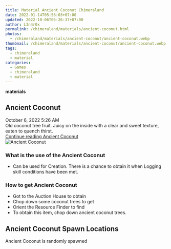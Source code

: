 ```yaml
---
title: Material Ancient Coconut Chimeraland
date: 2022-01-14T05:56:03+07:00
updated: 2022-10-06T05:26:37+07:00
author: L3n4r0x
permalink: /chimeraland/materials/ancient-coconut.html
photos:
  - /chimeraland/materials/ancient-coconut/ancient-coconut.webp
thumbnail: /chimeraland/materials/ancient-coconut/ancient-coconut.webp
tags:
  - chimeraland
  - material
categories:
  - Games
  - chimeraland
  - material
---
```


<section id="bootstrap-wrapper">
  <link
    rel="stylesheet"
    href="https://rawcdn.githack.com/dimaslanjaka/Web-Manajemen/0c3b5aa1813bd4abcd2c11bf3e37928b15c28664/css/bootstrap-5-3-0-alpha3-wrapper.css"
  />
  <div
    class="row g-0 border rounded overflow-hidden flex-md-row mb-4 shadow-sm position-relative bg-light text-dark"
  >
    <div class="col p-4 d-flex flex-column position-static">
      <strong class="d-inline-block mb-2 text-success">materials</strong>
      <h2 class="mb-0">Ancient Coconut</h2>
      <div class="mb-1 text-muted">October 6, 2022 5:26 AM</div>
      <div class="mb-2 border p-1">
        Old coconut tree fruit. Juicy on the inside with a clear and sweet
        texture, eaten to quench thirst.
      </div>
      <a
        href="/chimeraland/materials/ancient-coconut.html"
        class="stretched-link d-none"
        >Continue reading Ancient Coconut</a
      >
    </div>
    <div class="col-auto d-none d-lg-block">
      <img
        src="/chimeraland/materials/ancient-coconut/ancient-coconut.webp"
        alt="Ancient Coconut"
      />
    </div>
  </div>
  <div class="row bg-light text-dark">
    <div class="col-lg-6 col-12 mb-2">
      <div class="card">
        <div class="card-body">
          <h3 class="card-title">What is the use of the Ancient Coconut</h3>
          <div class="card-text">
            <ul>
              <li>
                Can be used for Creation. There is a chance to obtain it when
                Logging skill conditions have been met.
              </li>
            </ul>
          </div>
        </div>
      </div>
    </div>
    <div class="col-lg-6 col-12 mb-2">
      <div class="card">
        <div class="card-body">
          <h3 class="card-title">How to get Ancient Coconut</h3>
          <div class="card-text">
            <ul>
              <li>Got to the Auction House to obtain</li>
              <li>Chop down some coconut trees to get</li>
              <li>Orient the Resource Finder to find</li>
              <li>To obtain this item, chop down ancient coconut trees.</li>
            </ul>
          </div>
        </div>
      </div>
    </div>
    <div class="col-12 mb-2">
      <h2>Ancient Coconut Spawn Locations</h2>
      <p>Ancient Coconut is randomly spawned</p>
    </div>
  </div>
</section>